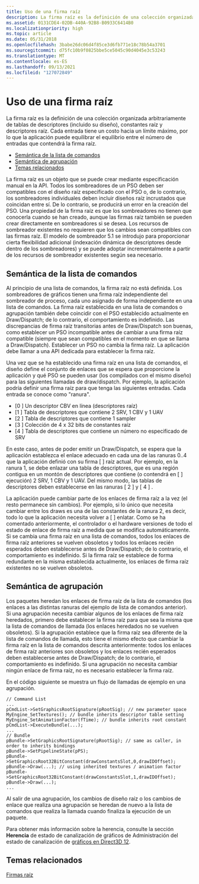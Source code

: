 ```yaml
---
title: Uso de una firma raíz
description: La firma raíz es la definición de una colección organizada arbitrariamente de tablas de descriptores (incluido su diseño), constantes raíz y descriptores raíz.
ms.assetid: 0131CDE4-02DB-440A-92B8-B0933C6414B0
ms.localizationpriority: high
ms.topic: article
ms.date: 05/31/2018
ms.openlocfilehash: 3babe26dc06d4f85ce3d6fb771e18c78b54a3701
ms.sourcegitcommit: d75fc10b9f0825bbe5ce5045c90d4045e3c53243
ms.translationtype: MT
ms.contentlocale: es-ES
ms.lasthandoff: 09/13/2021
ms.locfileid: "127072849"
---
```

# <a name="using-a-root-signature"></a>Uso de una firma raíz

La firma raíz es la definición de una colección organizada arbitrariamente de tablas de descriptores (incluido su diseño), constantes raíz y descriptores raíz. Cada entrada tiene un costo hacia un límite máximo, por lo que la aplicación puede equilibrar el equilibrio entre el número de entradas que contendrá la firma raíz.

-   [Semántica de la lista de comandos](#command-list-semantic)
-   [Semántica de agrupación](#bundle-semantics)
-   [Temas relacionados](#related-topics)

La firma raíz es un objeto que se puede crear mediante especificación manual en la API. Todos los sombreadores de un PSO deben ser compatibles con el diseño raíz especificado con el PSO o, de lo contrario, los sombreadores individuales deben incluir diseños raíz incrustados que coincidan entre sí. De lo contrario, se producirá un error en la creación del PSO. Una propiedad de la firma raíz es que los sombreadores no tienen que conocerla cuando se han creado, aunque las firmas raíz también se pueden crear directamente en sombreadores si se desea. Los recursos de sombreador existentes no requieren que los cambios sean compatibles con las firmas raíz. El modelo de sombreador 5.1 se introdujo para proporcionar cierta flexibilidad adicional (indexación dinámica de descriptores desde dentro de los sombreadores) y se puede adoptar incrementalmente a partir de los recursos de sombreador existentes según sea necesario.

## <a name="command-list-semantic"></a>Semántica de la lista de comandos

Al principio de una lista de comandos, la firma raíz no está definida. Los sombreadores de gráficos tienen una firma raíz independiente del sombreador de proceso, cada uno asignado de forma independiente en una lista de comandos. La firma raíz establecida en una lista de comandos o agrupación también debe coincidir con el PSO establecido actualmente en Draw/Dispatch; de lo contrario, el comportamiento es indefinido. Las discrepancias de firma raíz transitorias antes de Draw/Dispatch son buenas, como establecer un PSO incompatible antes de cambiar a una firma raíz compatible (siempre que sean compatibles en el momento en que se llama a Draw/Dispatch). Establecer un PSO no cambia la firma raíz. La aplicación debe llamar a una API dedicada para establecer la firma raíz.

Una vez que se ha establecido una firma raíz en una lista de comandos, el diseño define el conjunto de enlaces que se espera que proporcione la aplicación y qué PSO se pueden usar (los compilados con el mismo diseño) para las siguientes llamadas de draw/dispatch. Por ejemplo, la aplicación podría definir una firma raíz para que tenga las siguientes entradas. Cada entrada se conoce como "ranura".

-   \[0 \] Un descriptor CBV en línea (descriptores raíz)
-   \[1 \] Tabla de descriptores que contiene 2 SRV, 1 CBV y 1 UAV
-   \[2 \] Tabla de descriptores que contiene 1 sampler
-   \[3 \] Colección de 4 x 32 bits de constantes raíz
-   \[4 \] Tabla de descriptores que contiene un número no especificado de SRV

En este caso, antes de poder emitir un Draw/Dispatch, se espera que la aplicación establezca el enlace adecuado en cada una de las ranuras 0..4 que la aplicación definió con su firma \[ \] raíz actual. Por ejemplo, en la ranura 1, se debe enlazar una tabla de descriptores, que es una región contigua en un montón de descriptores que contiene (o contendrá en \[ \] ejecución) 2 SRV, 1 CBV y 1 UAV. Del mismo modo, las tablas de descriptores deben establecerse en las ranuras \[ 2 \] y \[ 4 \] .

La aplicación puede cambiar parte de los enlaces de firma raíz a la vez (el resto permanece sin cambios). Por ejemplo, si lo único que necesita cambiar entre los draws es una de las constantes de la ranura 2, es decir, todo lo que la aplicación necesita volver a \[ \] enlatar. Como se ha comentado anteriormente, el controlador o el hardware versiones de todo el estado de enlace de firma raíz a medida que se modifica automáticamente. Si se cambia una firma raíz en una lista de comandos, todos los enlaces de firma raíz anteriores se vuelven obsoletos y todos los enlaces recién esperados deben establecerse antes de Draw/Dispatch; de lo contrario, el comportamiento es indefinido. Si la firma raíz se establece de forma redundante en la misma establecida actualmente, los enlaces de firma raíz existentes no se vuelven obsoletos.

## <a name="bundle-semantics"></a>Semántica de agrupación

Los paquetes heredan los enlaces de firma raíz de la lista de comandos (los enlaces a las distintas ranuras del ejemplo de lista de comandos anterior). Si una agrupación necesita cambiar algunos de los enlaces de firma raíz heredados, primero debe establecer la firma raíz para que sea la misma que la lista de comandos de llamada (los enlaces heredados no se vuelven obsoletos). Si la agrupación establece que la firma raíz sea diferente de la lista de comandos de llamada, esto tiene el mismo efecto que cambiar la firma raíz en la lista de comandos descrita anteriormente: todos los enlaces de firma raíz anteriores son obsoletos y los enlaces recién esperados deben establecerse antes de Draw/Dispatch; de lo contrario, el comportamiento es indefinido. Si una agrupación no necesita cambiar ningún enlace de firma raíz, no es necesario establecer la firma raíz.

En el código siguiente se muestra un flujo de llamadas de ejemplo en una agrupación.

``` syntax
// Command List
...
pCmdList->SetGraphicsRootSignature(pRootSig); // new parameter space
MyEngine_SetTextures(); // bundle inherits descriptor table setting
MyEngine_SetAnimationFactor(fTime); // bundle inherits root constant
pCmdList->ExecuteBundle(...);
...
// Bundle
pBundle->SetGraphicsRootSignature(pRootSig); // same as caller, in order to inherits bindings
pBundle->SetPipelineState(pPS); 
pBundle->SetGraphicsRoot32BitConstant(drawConstantsSlot,0,drawIDOffset);
pBundle->Draw(...); // using inherited textures / animation factor
pBundle->SetGraphicsRoot32BitConstant(drawConstantsSlot,1,drawIDOffset);
pBundle->Draw(...);
...
```

Al salir de una agrupación, los cambios de diseño raíz o los cambios de enlace que realiza una agrupación se heredan de nuevo a la lista de comandos que realiza la llamada cuando finaliza la ejecución de un paquete.

Para obtener más información sobre la herencia, consulte la sección **Herencia** de estado de canalización de gráficos de Administración del estado de canalización de [gráficos en Direct3D 12](managing-graphics-pipeline-state-in-direct3d-12.md).

## <a name="related-topics"></a>Temas relacionados

<dl> <dt>

[Firmas raíz](root-signatures.md)
</dt> </dl>

 

 




